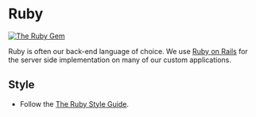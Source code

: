 # Ruby

[![The Ruby Gem][producti]][product]

Ruby is often our back-end language of choice. We use [Ruby on Rails][rails] for the server side implementation on many of our custom applications.

## Style

* Follow the [The Ruby Style Guide][ruby_style].

[product]: http://www.ruby-lang.org/en/
[producti]: http://i.imgur.com/EUW07BU.gif
[rails]: ../rails/README.md
[ruby_style]: https://github.com/bbatsov/ruby-style-guide
